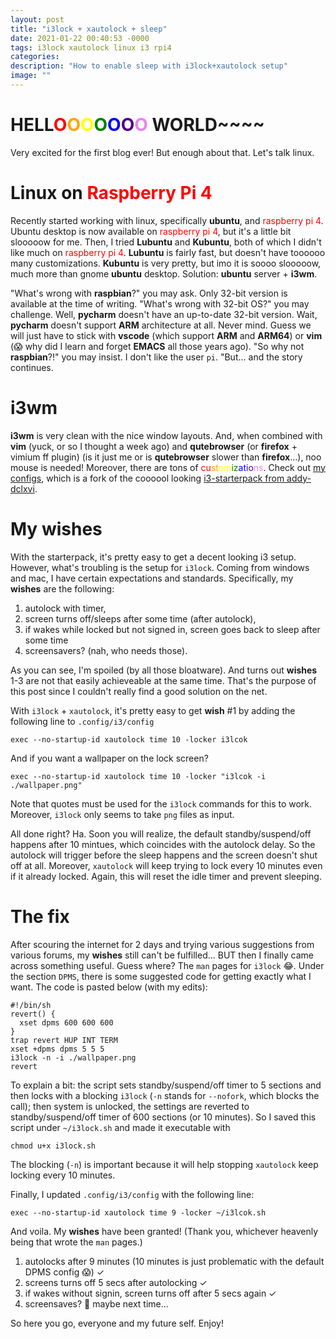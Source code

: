 ```yaml
---
layout: post
title: "i3lock + xautolock + sleep"
date: 2021-01-22 00:40:53 -0000
tags: i3lock xautolock linux i3 rpi4
categories: 
description: "How to enable sleep with i3lock+xautolock setup"
image: ""
---
```

# HELL<span style="color:red">O</span><span style="color:orange">O</span><span style="color:yellow">O</span><span style="color:green">O</span><span style="color:blue">O</span><span style="color:indigo">O</span><span style="color:violet">O</span> WORLD~~~~

Very excited for the first blog ever! But enough about that. Let's talk linux.

# Linux on <span style="color:red">Raspberry Pi 4</span>
Recently started working with linux, specifically **ubuntu**, and <span style="color:red">raspberry pi 4</span>. Ubuntu desktop is now available on <span style="color:red">raspberry pi 4</span>, but it's a little bit slooooow for me. Then, I tried **Lubuntu** and **Kubuntu**, both of which I didn't like much on <span style="color:red">raspberry pi 4</span>. **Lubuntu** is fairly fast, but doesn't have toooooo many customizations. **Kubuntu** is very pretty, but imo it is soooo slooooow, much more than gnome **ubuntu** desktop. Solution: **ubuntu** server + **i3wm**.

"What's wrong with **raspbian**?" you may ask. Only 32-bit version is available at the time of writing. "What's wrong with 32-bit OS?" you may challenge. Well, **pycharm** doesn't have an up-to-date 32-bit version. Wait, **pycharm** doesn't support **ARM** architecture at all. Never mind. Guess we will just have to stick with **vscode** (which support **ARM** and **ARM64**) or **vim** (&#128561; why did I learn and forget **EMACS** all those years ago). "So why not **raspbian**?!" you may insist. I don't like the user `pi`. "But... and the story continues.

# **i3wm**
**i3wm** is very clean with the nice window layouts. And, when combined with **vim** (yuck, or so I thought a week ago) and **qutebrowser** (or **firefox** + vimium ff plugin) (is it just me or is **qutebrowser** slower than **firefox**...), noo mouse is needed! Moreover, there are tons of <span style="color:red">cu</span><span style="color:orange">st</span><span style="color:yellow">om</span><span style="color:green">iz</span><span style="color:blue">at</span><span style="color:indigo">io</span><span style="color:violet">ns</span>. Check out [my configs](https://github.com/oddsun/i2-starterpack), which is a fork of the coooool looking [i3-starterpack from addy-dclxvi](https://github.com/addy-dclxvi/i3-starterpack).

# My **wishes**
With the starterpack, it's pretty easy to get a decent looking i3 setup. However, what's troubling is the setup for `i3lock`. Coming from windows and mac, I have certain expectations and standards. Specifically, my **wishes** are the following:
1. autolock with timer,
2. screen turns off/sleeps after some time (after autolock),
3. if wakes while locked but not signed in, screen goes back to sleep after some time
4. screensavers? (nah, who needs those).

As you can see, I'm spoiled (by all those bloatware). And turns out **wishes** 1-3 are not that easily achieveable at the same time. That's the purpose of this post since I couldn't really find a good solution on the net.

With `i3lock` + `xautolock`, it's pretty easy to get **wish** #1 by adding the following line to `.config/i3/config`

```
exec --no-startup-id xautolock time 10 -locker i3lcok
```

And if you want a wallpaper on the lock screen?
```
exec --no-startup-id xautolock time 10 -locker "i3lcok -i ./wallpaper.png"
```
Note that quotes must be used for the `i3lock` commands for this to work. Moreover, `i3lock` only seems to take `png` files as input.

All done right? Ha. Soon you will realize, the default standby/suspend/off happens after 10 mintues, which coincides with the autolock delay. So the autolock will trigger before the sleep happens and the screen doesn't shut off at all. Moreover, `xautolock` will keep trying to lock every 10 minutes even if it already locked. Again, this will reset the idle timer and prevent sleeping.

# The fix
After scouring the internet for 2 days and trying various suggestions from various forums, my **wishes** still can't be fulfilled... BUT then I finally came across something useful. Guess where? The `man` pages for `i3lock` &#128514;. Under the section `DPMS`, there is some suggested code for getting exactly what I want. The code is pasted below (with my edits):
```
#!/bin/sh
revert() {
  xset dpms 600 600 600
}
trap revert HUP INT TERM
xset +dpms dpms 5 5 5
i3lock -n -i ./wallpaper.png
revert
```

To explain a bit: the script sets standby/suspend/off timer to 5 sections and then locks with a blocking `i3lock` (`-n` stands for `--nofork`, which blocks the call); then system is unlocked, the settings are reverted to standby/suspend/off timer of 600 sections (or 10 minutes). So I saved this script under `~/i3lock.sh` and made it executable with
```
chmod u+x i3lock.sh
```
The blocking (`-n`) is important because it will help stopping `xautolock` keep locking every 10 minutes.

Finally, I updated `.config/i3/config` with the following line:
```
exec --no-startup-id xautolock time 9 -locker ~/i3lcok.sh
```
And voila. My **wishes** have been granted! (Thank you, whichever heavenly being that wrote the `man` pages.)
1. autolocks after 9 minutes (10 minutes is just problematic with the default DPMS config &#128561;)  &#10003;
2. screens turns off 5 secs after autolocking  &#10003;
3. if wakes without signin, screen turns off after 5 secs again  &#10003;
4. screensaves? &#129318; maybe next time...

So here you go, everyone and my future self. Enjoy!
